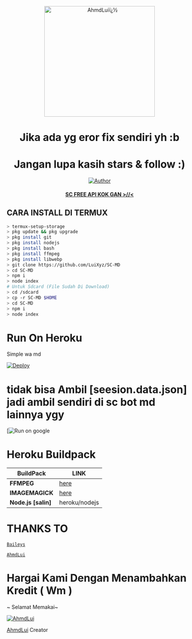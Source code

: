 <div align="center">
<img src="https://telegra.ph/file/4637101da58e21976363b.jpg" alt="AhmdLuiï¿½" width="300" />

</p>
<h1 align="center">Jika ada yg eror fix sendiri yh :b</h1>

<h1 align="center">Jangan lupa kasih stars & follow :)</h1>

>
>
>
</div>
<p align="center">
  <a href="https://github.com/LuiXyz"><img title="Author" src="https://avatars.githubusercontent.com/u/104669426?v=4" /></a>
  <h4 align="center">
  <a
  <a href="https://wa.me/6282146092695">SC FREE API KOK GAN >//< </a>
</h4>
</p>

## CARA INSTALL DI TERMUX
```bash
> termux-setup-storage
> pkg update && pkg upgrade
> pkg install git
> pkg install nodejs
> pkg install bash
> pkg install ffmpeg
> pkg install libwebp
> git clone https://github.com/LuiXyz/SC-MD
> cd SC-MD
> npm i
> node index
# Untuk Sdcard (File Sudah Di Download)
> cd /sdcard
> cp -r SC-MD $HOME
> cd SC-MD
> npm i
> node index
```

# Run On Heroku

Simple wa md

[![Deploy](https://www.herokucdn.com/deploy/button.svg)](https://heroku.com/deploy?template=https://github.com/MOONKIGHT/ayras)



# tidak bisa Ambil [seesion.data.json] jadi ambil sendiri di sc bot md lainnya ygy

[![Run on google](https://google.com)



# Heroku Buildpack

| BuildPack | LINK |
|--------|--------|
| **FFMPEG** |[here](https://github.com/jonathanong/heroku-buildpack-ffmpeg-latest) |
| **IMAGEMAGICK** | [here](https://github.com/DuckyTeam/heroku-buildpack-imagemagick) |
| **Node.js [salin]**     | heroku/nodejs|


# THANKS TO 
 [`Baileys`](https://github.com/adiwajshing/Baileys)

 [`AhmdLui`](https://wa.me/6282146092695)

# Hargai Kami Dengan Menambahkan Kredit ( Wm ) 

~ Selamat Memakai~







 [![AhmdLui](https://github.com/AlyaaXd.png?size=100)](https://github.com/Luigmntng) 

[AhmdLui](https://github.com/Luigmntng) 
 Creator 
